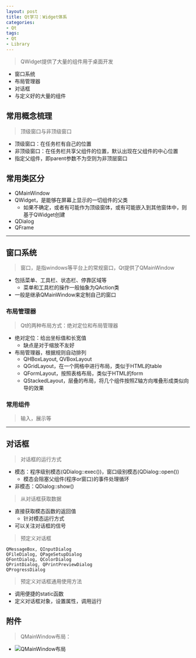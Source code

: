 ```yaml
---
layout: post
title: Qt学习：Widget体系
categories:
- Qt
tags:
- Qt
- Library
---
```


> QWidget提供了大量的组件用于桌面开发

- 窗口系统
- 布局管理器
- 对话框
- 与定义好的大量的组件

## 常用概念梳理
> 顶级窗口与非顶级窗口
  
- 顶级窗口：在任务栏有自己的位置  
- 非顶级窗口：在任务栏共享父组件的位置，默认出现在父组件的中心位置
- 指定父组件，即parent参数不为空则为非顶层窗口

## 常用类区分
- QMainWindow
- QWidget，是能够在屏幕上显示的一切组件的父类
	- 如果不确定，或者有可能作为顶级窗体，或有可能嵌入到其他窗体中，则基于QWidget创建
- QDialog
- QFrame

---
## 窗口系统
> 窗口，是指windows等平台上的常规窗口，Qt提供了QMainWindow

- 包括菜单、工具栏、状态栏、停靠区域等
	- 菜单和工具栏的操作一般抽象为QAction类
- 一般是继承QMainWindow来定制自己的窗口

### 布局管理器
> Qt的两种布局方式：绝对定位和布局管理器

- 绝对定位：给出坐标值和长宽值
	- 缺点是对于缩放不友好
- 布局管理器，根据规则自动排列
	- QHBoxLayout, QVBoxLayout
	- QGridLayout，在一个网格中进行布局，类似于HTML的table
	- QFormLayout，按照表格布局，类似于HTML的form
	- QStackedLayout，层叠的布局，将几个组件按照Z轴方向堆叠形成类似向导的效果

### 常用组件
> 输入，展示等

---
## 对话框
> 对话框的运行方式

- 模态：程序级别模态(QDialog::exec())，窗口级别模态(QDialog::open())
	- 模态会阻塞父组件(程序or窗口)的事件处理循环
- 非模态：QDialog::show()

> 从对话框获取数据

- 直接获取模态函数的返回值
	- 针对模态运行方式
- 可以关注对话框的信号

> 预定义对话框

	QMessageBox, QInputDialog
    QFileDialog, QPageSetupDialog
    QFontDialog, QColorDialog
    QPrintDialog, QPrintPreviewDialog
    QProgressDialog


> 预定义对话框通用使用方法

- 调用便捷的static函数
- 定义对话框对象，设置属性，调用运行


## 附件
> QMainWindow布局：

- ![QMainWindow布局](https://raw.githubusercontent.com/yangdw/yangdw.github.io/master/_images/qt-series/QMainWindow_layout.png "QMainWindow布局")